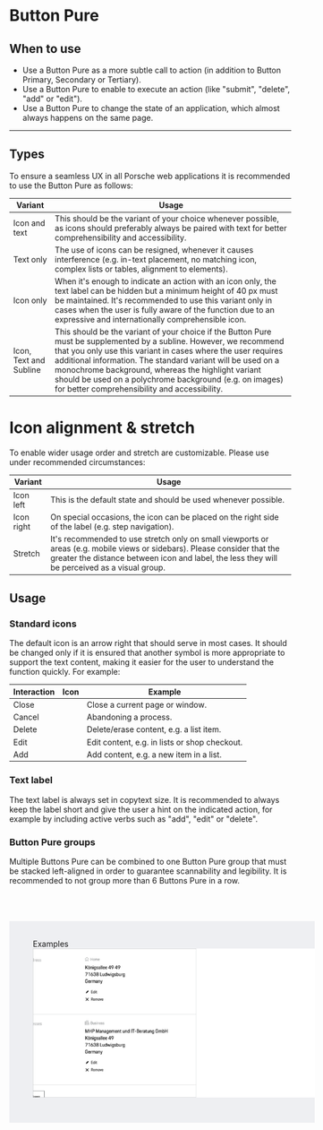 # Button Pure

<TableOfContents></TableOfContents>

## When to use

- Use a Button Pure as a more subtle call to action (in addition to Button Primary, Secondary or Tertiary).
- Use a Button Pure to enable to execute an action (like "submit", "delete", "add" or "edit").
- Use a Button Pure to change the state of an application, which almost always happens on the same page.

---

## Types

To ensure a seamless UX in all Porsche web applications it is recommended to use the Button Pure as follows:

| Variant                | Usage                                                                                                                                                                                                                                                                                                                                                                                                                |
| ---------------------- | -------------------------------------------------------------------------------------------------------------------------------------------------------------------------------------------------------------------------------------------------------------------------------------------------------------------------------------------------------------------------------------------------------------------- |
| Icon and text          | This should be the variant of your choice whenever possible, as icons should preferably always be paired with text for better comprehensibility and accessibility.                                                                                                                                                                                                                                                   |
| Text only              | The use of icons can be resigned, whenever it causes interference (e.g. in-text placement, no matching icon, complex lists or tables, alignment to elements).                                                                                                                                                                                                                                                        |
| Icon only              | When it's enough to indicate an action with an icon only, the text label can be hidden but a minimum height of 40 px must be maintained. It's recommended to use this variant only in cases when the user is fully aware of the function due to an expressive and internationally comprehensible icon.                                                                                                               |
| Icon, Text and Subline | This should be the variant of your choice if the Button Pure must be supplemented by a subline. However, we recommend that you only use this variant in cases where the user requires additional information. The standard variant will be used on a monochrome background, whereas the highlight variant should be used on a polychrome background (e.g. on images) for better comprehensibility and accessibility. |

# Icon alignment & stretch

To enable wider usage order and stretch are customizable. Please use under recommended circumstances:

| Variant    | Usage                                                                                                                                                                                                                      |
| ---------- | -------------------------------------------------------------------------------------------------------------------------------------------------------------------------------------------------------------------------- |
| Icon left  | This is the default state and should be used whenever possible.                                                                                                                                                            |
| Icon right | On special occasions, the icon can be placed on the right side of the label (e.g. step navigation).                                                                                                                        |
| Stretch    | It's recommended to use stretch only on small viewports or areas (e.g. mobile views or sidebars). Please consider that the greater the distance between icon and label, the less they will be perceived as a visual group. |

## Usage

### Standard icons

The default icon is an arrow right that should serve in most cases. It should be changed only if it is ensured that
another symbol is more appropriate to support the text content, making it easier for the user to understand the function
quickly. For example:

| Interaction | Icon                                                            | Example                                       |
| ----------- | --------------------------------------------------------------- | --------------------------------------------- |
| Close       | <p-icon name="close" aria="{'aria-label': 'Close'}"></p-icon>   | Close a current page or window.               |
| Cancel      | <p-icon name="close" aria="{'aria-label': 'Close'}"></p-icon>   | Abandoning a process.                         |
| Delete      | <p-icon name="delete" aria="{'aria-label': 'Delete'}"></p-icon> | Delete/erase content, e.g. a list item.       |
| Edit        | <p-icon name="edit" aria="{'aria-label': 'Edit'}"></p-icon>     | Edit content, e.g. in lists or shop checkout. |
| Add         | <p-icon name="add" aria="{'aria-label': 'Add'}"></p-icon>       | Add content, e.g. a new item in a list.       |

### Text label

The text label is always set in copytext size. It is recommended to always keep the label short and give the user a hint
on the indicated action, for example by including active verbs such as "add", "edit" or "delete".

### Button Pure groups

Multiple Buttons Pure can be combined to one Button Pure group that must be stacked left-aligned in order to guarantee
scannability and legibility. It is recommended to not group more than 6 Buttons Pure in a row.

<div style="background:#EEEFF2; width:100%; margin-top: 64px; padding-top: 32px; padding-left: 42px; padding-bottom: 42px;">
    <p-heading size="large" tag="h3" style="margin-bottom: 24px;">Examples</p-heading>
    <img src="./assets/button-pure.png" alt=""/>
</div>
